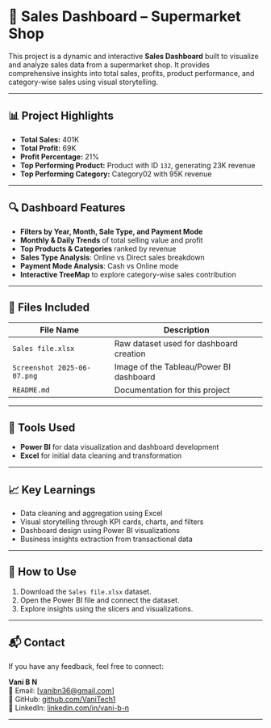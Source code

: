 # 🛒 Sales Dashboard – Supermarket Shop

This project is a dynamic and interactive **Sales Dashboard** built to visualize and analyze sales data from a supermarket shop. It provides comprehensive insights into total sales, profits, product performance, and category-wise sales using visual storytelling.

---

## 📊 Project Highlights

- **Total Sales:** 401K  
- **Total Profit:** 69K  
- **Profit Percentage:** 21%  
- **Top Performing Product:** Product with ID `132`, generating 23K revenue  
- **Top Performing Category:** Category02 with 95K revenue

---

## 🔍 Dashboard Features

- **Filters by Year, Month, Sale Type, and Payment Mode**
- **Monthly & Daily Trends** of total selling value and profit
- **Top Products & Categories** ranked by revenue
- **Sales Type Analysis**: Online vs Direct sales breakdown
- **Payment Mode Analysis**: Cash vs Online mode
- **Interactive TreeMap** to explore category-wise sales contribution

---

## 📁 Files Included

| File Name                     | Description                                      |
|------------------------------|--------------------------------------------------|
| `Sales file.xlsx`            | Raw dataset used for dashboard creation         |
| `Screenshot 2025-06-07.png`  | Image of the Tableau/Power BI dashboard         |
| `README.md`                  | Documentation for this project                  |

---

## 📌 Tools Used

- **Power BI** for data visualization and dashboard development  
- **Excel** for initial data cleaning and transformation

---

## 📈 Key Learnings

- Data cleaning and aggregation using Excel
- Visual storytelling through KPI cards, charts, and filters
- Dashboard design using Power BI visualizations
- Business insights extraction from transactional data

---

## 🚀 How to Use

1. Download the `Sales file.xlsx` dataset.
2. Open the Power BI file and connect the dataset.
3. Explore insights using the slicers and visualizations.

---

## 📬 Contact

If you have any feedback, feel free to connect:

**Vani B N**  
📧 Email: [vanibn36@gmail.com]  
🔗 GitHub: [github.com/VaniTech1](https://github.com/VaniTech1)  
🔗 LinkedIn: [linkedin.com/in/vani-b-n](https://linkedin.com/in/vani-b-n)

---

